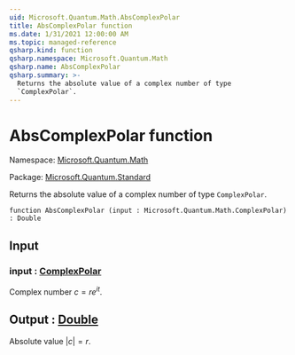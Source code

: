 ```yaml
---
uid: Microsoft.Quantum.Math.AbsComplexPolar
title: AbsComplexPolar function
ms.date: 1/31/2021 12:00:00 AM
ms.topic: managed-reference
qsharp.kind: function
qsharp.namespace: Microsoft.Quantum.Math
qsharp.name: AbsComplexPolar
qsharp.summary: >-
  Returns the absolute value of a complex number of type
  `ComplexPolar`.
---
```


# AbsComplexPolar function

Namespace: [Microsoft.Quantum.Math](xref:Microsoft.Quantum.Math)

Package: [Microsoft.Quantum.Standard](https://nuget.org/packages/Microsoft.Quantum.Standard)


Returns the absolute value of a complex number of type`ComplexPolar`.

```qsharp
function AbsComplexPolar (input : Microsoft.Quantum.Math.ComplexPolar) : Double
```


## Input

### input : [ComplexPolar](xref:Microsoft.Quantum.Math.ComplexPolar)

Complex number $c = r e^{i t}$.



## Output : [Double](xref:microsoft.quantum.lang-ref.double)

Absolute value $|c| = r$.